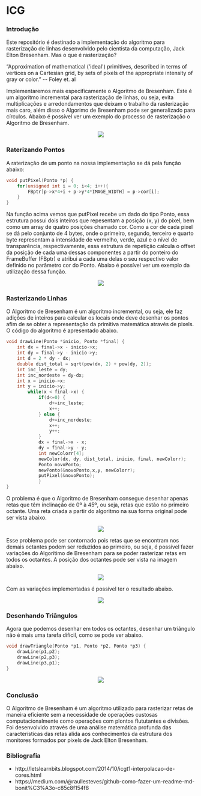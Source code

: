 # ICG

### Introdução

Este repositório é destinado a implementação do algoritmo para rasterização de linhas desenvolvido pelo cientista da computação, Jack Elton Bresenham. Mas o que é rasterização? 

“Approximation of mathematical ('ideal')
primitives, described in terms of vertices on a
Cartesian grid, by sets of pixels of the
appropriate intensity of gray or color.” -- Foley et. al

Implementaremos mais especificamente o Algoritmo de Bresenham. Este é um algoritmo incremental para rasterização de linhas, ou seja, evita multiplicações e arredondamentos que deixam o trabalho da rasterização mais caro, além disso o Algorimo de Bresenham pode ser generalizado para círculos. Abaixo é possível ver um exemplo do processo de rasterização o Algoritmo de Bresenham.

<p align="center">
    <img src="/prints/bresenham.jpg">
</p>

### Raterizando Pontos
A raterização de um ponto na nossa implementação se dá pela função abaixo:

```c
void putPixel(Ponto *p) {
    for(unsigned int i = 0; i<4; i++){
        FBptr[p->x*4+i + p->y*4*IMAGE_WIDTH] = p->cor[i];
    }
}
```

Na função acima vemos que putPixel recebe um dado do tipo Ponto, essa estrutura possui dois inteiros que repesentam a posição (x, y) do pixel, bem como um array de quatro posições chamado cor. Como a cor de cada pixel se dá pelo conjunto de 4 bytes, onde o primeiro, segundo, terceiro e quarto byte representam a intensidade de vermelho, verde, azul e o nível de transparência, respectivamente, essa estrutura de repetição calcula o offset da posição de cada uma dessas componentes a partir do ponteiro do FrameBuffer (FBptr) e atribui a cada uma delas o seu respectivo valor definido no parâmetro cor do Ponto. Abaixo é possível ver um exemplo da utilização dessa função.

<p align="center">
    <img src="/prints/putPixel.jpg">
</p>

### Rasterizando Linhas

O Algoritmo de Bresenham é um algoritmo incremental, ou seja, ele faz adições de inteiros para calcular os locais onde deve desenhar os pontos afim de se obter a representação da primitiva matemática através de pixels. O código do algoritmo é apresentado abaixo.

```c
void drawLine(Ponto *inicio, Ponto *final) {
    int dx = final->x - inicio->x;
    int dy = final->y - inicio->y;
    int d = 2 * dy - dx;
    double dist_total = sqrt(pow(dx, 2) + pow(dy, 2));
    int inc_leste = dy;
    int inc_nordeste = dy-dx;    
    int x = inicio->x;
    int y = inicio->y;
        while(x < final->x) {
            if(d<=0) {
                d+=inc_leste;
                x++;
            } else {
                d+=inc_nordeste;
                x++;
                y++;
            }
            dx = final->x - x;
            dy = final->y - y;
            int newColorr[4];
            newColor(dx, dy, dist_total, inicio, final, newColorr);
            Ponto novoPonto;
            newPonto(&novoPonto,x,y, newColorr);
            putPixel(&novoPonto);
            }
}
```

O problema é que o Algoritmo de Bresenham consegue desenhar apenas retas que têm inclinação de 0º à 45º, ou seja, retas que estão no primeiro octante. Uma reta criada a partir do algoritmo na sua forma original pode ser vista abaixo.

<p align="center">
    <img src="/prints/primeiroOctante.jpg">
</p>

Esse problema pode ser contornado pois retas que se encontram nos demais octantes podem ser reduzidos ao primeiro, ou seja, é possível fazer variações do Algorítimo de Bresenham para se poder rasterizar retas em todos os octantes. A posição dos octantes pode ser vista na imagem abaixo.

<p align="center">
    <img src="/prints/octantes.png">
</p>

Com as variações implementadas é possível ter o resultado abaixo.

<p align="center">
    <img src="/prints/oitoOctantes.jpg">
</p>

### Desenhando Triângulos

Agora que podemos desenhar em todos os octantes, desenhar um triângulo não é mais uma tarefa difícil, como se pode ver abaixo.

```c
void drawTriangle(Ponto *p1, Ponto *p2, Ponto *p3) {
    drawLine(p1,p2);
    drawLine(p2,p3);
    drawLine(p3,p1);
}
```
<p align="center">
    <img src="/prints/triangulo.jpg">
</p>

### Conclusão

O Algoritmo de Bresenham é um algoritmo utilizado para rasterizar retas de maneira eficiente sem a necessidade de operações custosas computacionalmente como operações com plontos flututantes e divisões. Foi desenvolvido através de uma análise matemática profunda das características das retas alida aos conhecimentos da estrutura dos monitores formados por pixels de Jack Elton Bresenham.

### Bibliografia

<ul>
    <li>http://letslearnbits.blogspot.com/2014/10/icgt1-interpolacao-de-cores.html</li>
    <li>https://medium.com/@raullesteves/github-como-fazer-um-readme-md-bonit%C3%A3o-c85c8f154f8</li>
</ul>
